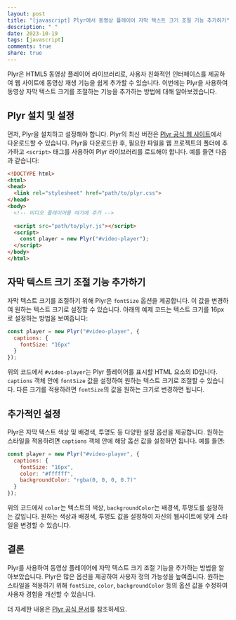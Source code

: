 ```yaml
---
layout: post
title: "[javascript] Plyr에서 동영상 플레이어 자막 텍스트 크기 조절 기능 추가하기"
description: " "
date: 2023-10-19
tags: [javascript]
comments: true
share: true
---
```


Plyr은 HTML5 동영상 플레이어 라이브러리로, 사용자 친화적인 인터페이스를 제공하여 웹 사이트에 동영상 재생 기능을 쉽게 추가할 수 있습니다. 이번에는 Plyr을 사용하여 동영상 자막 텍스트 크기를 조절하는 기능을 추가하는 방법에 대해 알아보겠습니다.

## Plyr 설치 및 설정

먼저, Plyr을 설치하고 설정해야 합니다. Plyr의 최신 버전은 [Plyr 공식 웹 사이트](https://plyr.io/)에서 다운로드할 수 있습니다. Plyr을 다운로드한 후, 필요한 파일을 웹 프로젝트의 폴더에 추가하고 `<script>` 태그를 사용하여 Plyr 라이브러리를 로드해야 합니다. 예를 들면 다음과 같습니다:

```html
<!DOCTYPE html>
<html>
<head>
  <link rel="stylesheet" href="path/to/plyr.css">
</head>
<body>
  <!-- 비디오 플레이어를 여기에 추가 -->
  
  <script src="path/to/plyr.js"></script>
  <script>
    const player = new Plyr("#video-player");
  </script>
</body>
</html>
```

## 자막 텍스트 크기 조절 기능 추가하기

자막 텍스트 크기를 조절하기 위해 Plyr은 `fontSize` 옵션을 제공합니다. 이 값을 변경하여 원하는 텍스트 크기로 설정할 수 있습니다. 아래의 예제 코드는 텍스트 크기를 16px로 설정하는 방법을 보여줍니다:

```javascript
const player = new Plyr("#video-player", {
  captions: {
    fontSize: "16px"
  }
});
```

위의 코드에서 `#video-player`는 Plyr 플레이어를 표시할 HTML 요소의 ID입니다. `captions` 객체 안에 `fontSize` 값을 설정하여 원하는 텍스트 크기로 조절할 수 있습니다. 다른 크기를 적용하려면 `fontSize`의 값을 원하는 크기로 변경하면 됩니다.

## 추가적인 설정

Plyr은 자막 텍스트 색상 및 배경색, 투명도 등 다양한 설정 옵션을 제공합니다. 원하는 스타일을 적용하려면 `captions` 객체 안에 해당 옵션 값을 설정하면 됩니다. 예를 들면:

```javascript
const player = new Plyr("#video-player", {
  captions: {
    fontSize: "16px",
    color: "#ffffff",
    backgroundColor: "rgba(0, 0, 0, 0.7)"
  }
});
```

위의 코드에서 `color`는 텍스트의 색상, `backgroundColor`는 배경색, 투명도를 설정하는 값입니다. 원하는 색상과 배경색, 투명도 값을 설정하여 자신의 웹사이트에 맞게 스타일을 변경할 수 있습니다.

## 결론

Plyr를 사용하여 동영상 플레이어에 자막 텍스트 크기 조절 기능을 추가하는 방법을 알아보았습니다. Plyr은 많은 옵션을 제공하여 사용자 정의 가능성을 높여줍니다. 원하는 스타일을 적용하기 위해 `fontSize`, `color`, `backgroundColor` 등의 옵션 값을 수정하여 사용자 경험을 개선할 수 있습니다.

더 자세한 내용은 [Plyr 공식 문서](https://plyr.io/)를 참조하세요.